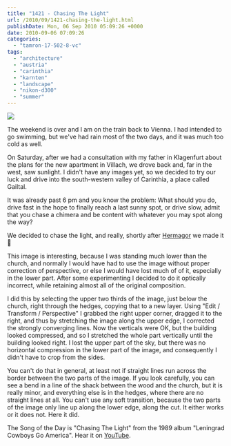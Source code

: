 ```yaml
---
title: "1421 - Chasing The Light"
url: /2010/09/1421-chasing-the-light.html
publishDate: Mon, 06 Sep 2010 05:09:26 +0000
date: 2010-09-06 07:09:26
categories: 
  - "tamron-17-502-8-vc"
tags: 
  - "architecture"
  - "austria"
  - "carinthia"
  - "karnten"
  - "landscape"
  - "nikon-d300"
  - "summer"
---
```

<a target="_blank" href="https://d25zfm9zpd7gm5.cloudfront.net/1200x1200/2010/20100904_183822_ps.jpg"><img src="https://d25zfm9zpd7gm5.cloudfront.net/0600x0600/2010/20100904_183822_ps.jpg" /></a>

The weekend is over and I am on the train back to Vienna. I had intended to go swimming, but we've had rain most of the two days, and it was much too cold as well. 

On Saturday, after we had a consultation with my father in Klagenfurt about the plans for the new apartment in Villach, we drove back and, far in the west, saw sunlight. I didn't have any images yet, so we decided to try our luck and drive into the south-western valley of Carinthia, a place called Gailtal. 

It was already past 6 pm and you know the problem: What should you do, drive fast in the hope to finally reach a last sunny spot, or drive slow, admit that you chase a chimera and be content with whatever you may spot along the way?

We decided to chase the light, and really, shortly after <a target="_blank" href="http://maps.google.com/maps?q=hermagor">Hermagor</a> we made it 🙂

This image is interesting, because I was standing much lower than the church, and normally I would have had to use the image without proper correction of perspective, or else I would have lost much of of it, especially in the lower part. After some experimenting I decided to do it optically incorrect, while retaining almost all of the original composition.

I did this by selecting the upper two thirds of the image, just below the church, right through the hedges, copying that to a new layer. Using "Edit / Transform / Perspective" I grabbed the right upper corner, dragged it to the right, and thus by stretching the image along the upper edge, I corrected the strongly converging lines. Now the verticals were OK, but the building looked compressed, and so I stretched the whole part vertically until the building looked right. I lost the upper part of the sky, but there was no horizontal compression in the lower part of the image, and consequently I didn't have to crop from the sides.

 You can't do that in general, at least not if straight lines run across the border between the two parts of the image. If you look carefully, you can see a bend in a line of the shack between the wood and the church, but it is really minor, and everything else is in the hedges, where there are no straight lines at all. You can't use any soft transition, because the two parts of the image only line up along the lower edge, along the cut. It either works or it does not. Here it did.

The Song of the Day is "Chasing The Light" from the 1989 album "Leningrad Cowboys Go America". Hear it on <a target="_blank" href="http://www.youtube.com/watch?v=F3arpATciwQ">YouTube</a>.
